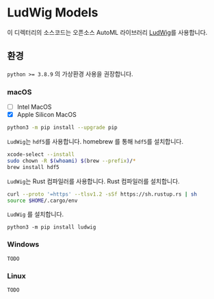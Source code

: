 # LudWig Models

이 디렉터리의 소스코드는 오픈소스 AutoML 라이브러리 [LudWig](https://ludwig-ai.github.io/ludwig-docs/)를 사용합니다.

## 환경

`python >= 3.8.9` 의 가상환경 사용을 권장합니다.

### macOS

- [ ] Intel MacOS
- [x] Apple Silicon MacOS

```bash
python3 -m pip install --upgrade pip
```

`LudWig`는 `hdf5`를 사용합니다. homebrew 를 통해 `hdf5`를 설치합니다.
```bash
xcode-select --install
sudo chown -R $(whoami) $(brew --prefix)/*
brew install hdf5
```

`LudWig`는 Rust 컴파일러를 사용합니다. Rust 컴파일러를 설치합니다.
```bash
curl --proto '=https' --tlsv1.2 -sSf https://sh.rustup.rs | sh
source $HOME/.cargo/env
```

`LudWig` 를 설치합니다.
```
python3 -m pip install ludwig
```

### Windows

`TODO`

### Linux

`TODO`
